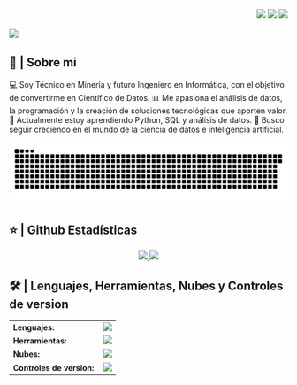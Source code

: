 <div align="right">
<a style="text-decoration: none" target="_blank"href="https://github.com/MaTTseguel">
<img src="https://visitor-badge.laobi.icu/badge?page_id=codediaz.codediaz&left_color=gray&right_color=blue&left_text=Coders%20visitors">
</a>
<a style="text-decoration: none" target="_blank" href="" >
<img width="60"src="https://img.shields.io/twitter/follow/chipro?label=Follow&style=social">
</a>
<a style="text-decoration: none" target="_blank" href="" >
<img width="70"src="https://img.shields.io/badge/-Connect-blue?style=flat&logo=Linkedin&logoColor=white">
</a>
</div>

<br>

<img src="https://readme-typing-svg.herokuapp.com/?font=Roboto&weight=900&size=40=true&vCenter=true&width=500&height=70&duration=4000&color=B3B3B3&lines=Hola!+👋;+Soy+Mathias+Seguel+😁;" />

<h2>📖 | Sobre mi</h2> 
💻 Soy Técnico en Minería y futuro Ingeniero en Informática, con el objetivo de convertirme en Científico de Datos.  
📊 Me apasiona el análisis de datos, la programación y la creación de soluciones tecnológicas que aporten valor.  
🌱 Actualmente estoy aprendiendo Python, SQL y análisis de datos.  
🚀 Busco seguir creciendo en el mundo de la ciencia de datos e inteligencia artificial.  

<div align="center">
  <br>
  <img alt="snake eating my contributions" src="https://raw.githubusercontent.com/codediaz/codediaz/output/github-contribution-grid-snake.svg" />
  <br/>
</div>

<h2>⭐ | Github Estadísticas </h2>

<div align="center">
<a href="https://github.com/MaTTseguel">
<img height="180em" src="https://github-readme-stats.vercel.app/api?username=MaTTseguel&show_icons=true&theme=default&include_all_commits=true&count_private=true"/>
<img height="180em" src="https://github-readme-stats.vercel.app/api/top-langs/?username=MaTTseguel&layout=compact&langs_count=7&theme=default"/></a>
</div>

<h2>🛠️ | Lenguajes, Herramientas, Nubes y Controles de version</h2>
<table>
    <tr>
        <td style="font-weight: bold; padding-right: 10px; vertical-align: center; border: none;">Lenguajes:</td>
        <td><img height="40" src="https://skillicons.dev/icons?i=python,cpp,css,html,mysql,js"/></td>
    </tr>
    <tr>
        <td style="font-weight: bold; padding-right: 10px; vertical-align: center;">Herramientas:</td>
        <td><img height="40" src="https://skillicons.dev/icons?i=anaconda,androidstudio,discord,notion,visualstudio,vscode,"/></td>
    </tr>
    <tr>
        <td style="font-weight: bold; padding-right: 10px; vertical-align: center;">Nubes:</td>
        <td><img height="40" src="https://skillicons.dev/icons?i=azure,docker"/></td>
    </tr>
     <tr>
        <td style="font-weight: bold; padding-right: 10px; vertical-align: center;">Controles de version:</td>
        <td><img height="40" src="https://skillicons.dev/icons?i=git,github"/></td>
    </tr>
 


